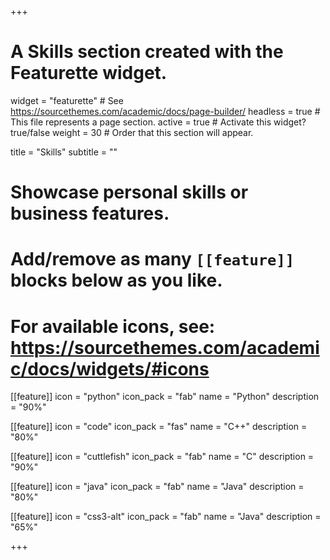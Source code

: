 +++
# A Skills section created with the Featurette widget.
widget = "featurette"  # See https://sourcethemes.com/academic/docs/page-builder/
headless = true  # This file represents a page section.
active = true  # Activate this widget? true/false
weight = 30  # Order that this section will appear.

title = "Skills"
subtitle = ""

# Showcase personal skills or business features.
# 
# Add/remove as many `[[feature]]` blocks below as you like.
# 
# For available icons, see: https://sourcethemes.com/academic/docs/widgets/#icons

[[feature]]
  icon = "python" 
  icon_pack = "fab"
  name = "Python"
  description = "90%"
  
[[feature]]
  icon = "code"
  icon_pack = "fas"
  name = "C++"
  description = "80%"  
  
[[feature]]
  icon = "cuttlefish"
  icon_pack = "fab"
  name = "C"
  description = "90%"
  
  
 [[feature]]
  icon = "java"
  icon_pack = "fab"
  name = "Java"
  description = "80%"
  
  
  [[feature]]
  icon = "css3-alt"
  icon_pack = "fab"
  name = "Java"
  description = "65%"

+++
